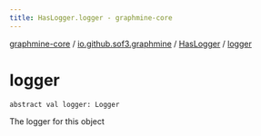 ```yaml
---
title: HasLogger.logger - graphmine-core
---
```


[graphmine-core](../../index.html) / [io.github.sof3.graphmine](../index.html) / [HasLogger](index.html) / [logger](./logger.html)

# logger

`abstract val logger: Logger`

The logger for this object

